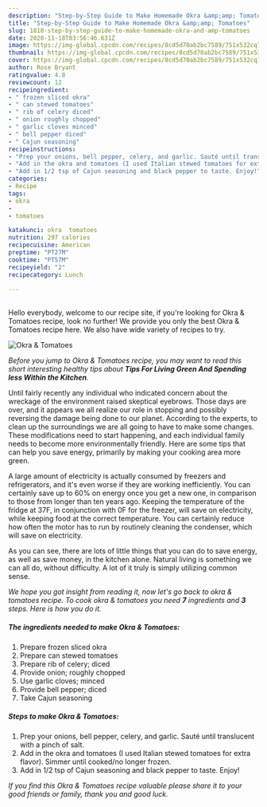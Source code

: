 ```yaml
---
description: "Step-by-Step Guide to Make Homemade Okra &amp;amp; Tomatoes"
title: "Step-by-Step Guide to Make Homemade Okra &amp;amp; Tomatoes"
slug: 1810-step-by-step-guide-to-make-homemade-okra-and-amp-tomatoes
date: 2020-11-18T03:56:46.631Z
image: https://img-global.cpcdn.com/recipes/8cd5d70ab2bc7589/751x532cq70/okra-tomatoes-recipe-main-photo.jpg
thumbnail: https://img-global.cpcdn.com/recipes/8cd5d70ab2bc7589/751x532cq70/okra-tomatoes-recipe-main-photo.jpg
cover: https://img-global.cpcdn.com/recipes/8cd5d70ab2bc7589/751x532cq70/okra-tomatoes-recipe-main-photo.jpg
author: Rose Bryant
ratingvalue: 4.8
reviewcount: 12
recipeingredient:
- " frozen sliced okra"
- " can stewed tomatoes"
- " rib of celery diced"
- " onion roughly chopped"
- " garlic cloves minced"
- " bell pepper diced"
- " Cajun seasoning"
recipeinstructions:
- "Prep your onions, bell pepper, celery, and garlic. Sauté until translucent with a pinch of salt."
- "Add in the okra and tomatoes (I used Italian stewed tomatoes for extra flavor). Simmer until cooked/no longer frozen."
- "Add in 1/2 tsp of Cajun seasoning and black pepper to taste. Enjoy!"
categories:
- Recipe
tags:
- okra
- 
- tomatoes

katakunci: okra  tomatoes 
nutrition: 297 calories
recipecuisine: American
preptime: "PT27M"
cooktime: "PT57M"
recipeyield: "2"
recipecategory: Lunch

---
```

<br>
Hello everybody, welcome to our recipe site, if you're looking for Okra &amp; Tomatoes recipe, look no further! We provide you only the best Okra &amp; Tomatoes recipe here. We also have wide variety of recipes to try.
<br>


![Okra &amp; Tomatoes](https://img-global.cpcdn.com/recipes/8cd5d70ab2bc7589/751x532cq70/okra-tomatoes-recipe-main-photo.jpg)

<i>Before you jump to Okra &amp; Tomatoes recipe, you may want to read this short interesting healthy tips about 
<strong>Tips For Living Green And Spending less Within the Kitchen</strong>.</i>
</br>

Until fairly recently any individual who indicated concern about the wreckage of the environment raised skeptical eyebrows. Those days are over, and it appears we all realize our role in stopping and possibly reversing the damage being done to our planet. According to the experts, to clean up the surroundings we are all going to have to make some changes. These modifications need to start happening, and each individual family needs to become more environmentally friendly. Here are some tips that can help you save energy, primarily by making your cooking area more green.

A large amount of electricity is actually consumed by freezers and refrigerators, and it's even worse if they are working inefficiently. You can certainly save up to 60% on energy once you get a new one, in comparison to those from longer than ten years ago. Keeping the temperature of the fridge at 37F, in conjunction with 0F for the freezer, will save on electricity, while keeping food at the correct temperature. You can certainly reduce how often the motor has to run by routinely cleaning the condenser, which will save on electricity.

As you can see, there are lots of little things that you can do to save energy, as well as save money, in the kitchen alone. Natural living is something we can all do, without difficulty. A lot of it truly is simply utilizing common sense.


<i>We hope you got insight from reading it, now let's go back to okra &amp; tomatoes recipe. To cook okra &amp; tomatoes you need <strong>7</strong> ingredients and <strong>3</strong> steps. Here is how you do it.
</i>

##### The ingredients needed to make Okra &amp; Tomatoes:

1. Prepare  frozen sliced okra
1. Prepare  can stewed tomatoes
1. Prepare  rib of celery; diced
1. Provide  onion; roughly chopped
1. Use  garlic cloves; minced
1. Provide  bell pepper; diced
1. Take  Cajun seasoning


##### Steps to make Okra &amp; Tomatoes:

1. Prep your onions, bell pepper, celery, and garlic. Sauté until translucent with a pinch of salt.
1. Add in the okra and tomatoes (I used Italian stewed tomatoes for extra flavor). Simmer until cooked/no longer frozen.
1. Add in 1/2 tsp of Cajun seasoning and black pepper to taste. Enjoy!


<i>If you find this Okra &amp; Tomatoes recipe valuable please share it to your good friends or family, thank you and good luck.</i>
